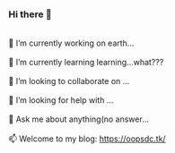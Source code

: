 ### Hi there 👋

<!--
**oopsdc/oopsdc** is a ✨ _special_ ✨ repository because its `README.md` (this file) appears on your GitHub profile.

Here are some ideas to get you started:
-->
 <br>🔭 I’m currently working on earth...</br>
 <br>🌱 I’m currently learning learning...what???</br>
 <br>👯 I’m looking to collaborate on ...</br>
 <br>🤔 I’m looking for help with ...</br>
 <br>💬 Ask me about anything(no answer...</br>
 <br>📫 Welcome to my blog: https://oopsdc.tk/</br>
